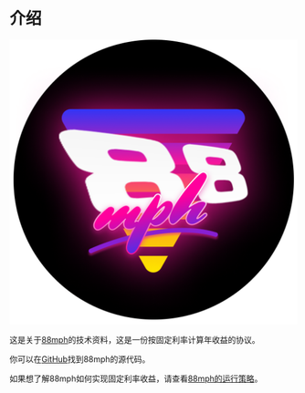 # 介绍

<span style="display:block;text-align:center">![88mph-logo](img/88mph-logo-dark.png)</span>

这是关于[88mph](https://88mph.app)的技术资料，这是一份按固定利率计算年收益的协议。

你可以在[GitHub](https://github.com/88mphapp)找到88mph的源代码。

如果想了解88mph如何实现固定利率收益，请查看[88mph的运行策略](howitworks.md)。
